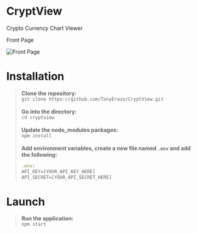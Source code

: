 # CryptView
Crypto Currency Chart Viewer

Front Page

![Front Page]([https://github.com/TonyErazo/CryptView/tree/tony/images/image.png](https://github.com/TonyErazo/CryptView/blob/tony/images/image.png?raw=true))

# Installation
> <b>Clone the repository:</b> <br/>
> `git clone https://github.com/TonyErazo/CryptView.git`<br/><br/>
> <b>Go into the directory:</b> <br/>
> `cd cryptview`<br/><br/>
> <b>Update the node_modules packages:</b> <br/>
> `npm install`<br/><br/>
> <b>Add environment variables, create a new file named `.env` and add the following:</b></br>
> ```javascript
> .env:
> API_KEY=[YOUR_API_KEY_HERE]
> API_SECRET=[YOUR_API_SECRET_HERE]
> ```

# Launch
> <b>Run the application:</b><br/>
> `npm start`<br/>
